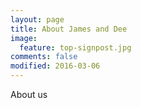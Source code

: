 ```yaml
---
layout: page
title: About James and Dee
image:
  feature: top-signpost.jpg
comments: false
modified: 2016-03-06
---
```


About us